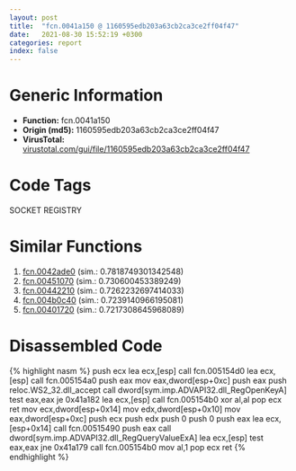 ```yaml
---
layout: post
title:  "fcn.0041a150 @ 1160595edb203a63cb2ca3ce2ff04f47"
date:   2021-08-30 15:52:19 +0300
categories: report
index: false
---
```


# Generic Information
- **Function:** fcn.0041a150
- **Origin (md5):** 1160595edb203a63cb2ca3ce2ff04f47
- **VirusTotal:** [virustotal.com/gui/file/1160595edb203a63cb2ca3ce2ff04f47][virustotal_ref]

# Code Tags
<span class="tag" id="SOCKET">SOCKET</span>
<span class="tag" id="REGISTRY">REGISTRY</span>


# Similar Functions

1. [fcn.0042ade0][similar_1_ref] (sim.: 0.7818749301342548)
2. [fcn.00451070][similar_2_ref] (sim.: 0.730600453389249)
3. [fcn.00442210][similar_3_ref] (sim.: 0.7262232697414033)
4. [fcn.004b0c40][similar_4_ref] (sim.: 0.7239140966195081)
5. [fcn.00401720][similar_5_ref] (sim.: 0.7217308645968089)


# Disassembled Code

{% highlight nasm %}
push ecx
lea ecx,[esp]
call fcn.005154d0
lea ecx,[esp]
call fcn.005154a0
push eax
mov eax,dword[esp+0xc]
push eax
push reloc.WS2_32.dll_accept
call dword[sym.imp.ADVAPI32.dll_RegOpenKeyA]
test eax,eax
je 0x41a182
lea ecx,[esp]
call fcn.005154b0
xor al,al
pop ecx
ret 
mov ecx,dword[esp+0x14]
mov edx,dword[esp+0x10]
mov eax,dword[esp+0xc]
push ecx
push edx
push 0
push 0
push eax
lea ecx,[esp+0x14]
call fcn.00515490
push eax
call dword[sym.imp.ADVAPI32.dll_RegQueryValueExA]
lea ecx,[esp]
test eax,eax
jne 0x41a179
call fcn.005154b0
mov al,1
pop ecx
ret 
{% endhighlight %}


[similar_1_ref]: /report/fcn.0042ade0@17d73cbafe6dd96dd6f2291fab06fbb5
[similar_2_ref]: /report/fcn.00451070@279a61b1e76da49531f1f16fd1102a2d
[similar_3_ref]: /report/fcn.00442210@c60344b51fa39a329b92557d24ff7670
[similar_4_ref]: /report/fcn.004b0c40@1160595edb203a63cb2ca3ce2ff04f47
[similar_5_ref]: /report/fcn.00401720@e9782a46c2d4ab52d9b2b1b712934fbe
[virustotal_ref]: https://www.virustotal.com/gui/file/1160595edb203a63cb2ca3ce2ff04f47